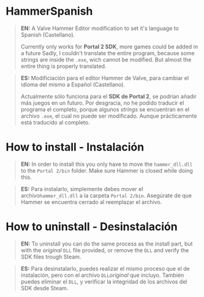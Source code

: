 # HammerSpanish
>**EN:**
>A Valve Hammer Editor modification to set it's language to Spanish (Castellano).
>
>Currently only works for **Portal 2 SDK**, more games could be added in a future
>Sadly, I couldn't translate the entire program, because some strings are inside the `.exe`, wich cannot be modified. But almost the entire thing is properly translated.

>**ES:**
>Modificiación para el editor Hammer de Valve, para cambiar el idioma del mismo a Español (Castellano).
>
>Actualmente sólo funciona para el **SDK de Portal 2**, se podrían añadir más juegos en un futuro.
>Por desgracia, no he podido traducir el programa el completo, porque algunos *strings* se encuentran en el archivo `.exe`, el cual no puede ser modificado. Aunque prácticamente está traducido al completo.


# How to install - Instalación
>**EN:**
>In order to install this you only have to move the `hammer_dll.dll` to the `Portal 2/bin` folder. Make sure Hammer is closed while doing this.

>**ES:**
>Para instalarlo, simplemente debes mover el archivo`hammer_dll.dll` a la carpeta `Portal 2/bin`. Asegúrate de que Hammer se encuentra cerrado al reemplazar el archivo.




# How to uninstall - Desinstalación
>**EN:**
>To uninstall you can do the same process as the install part, but with the *original* `DLL` file provided, or remove the `DLL` and verify the SDK files trough Steam.

>**ES:**
>Para desinstalarlo, puedes realizar el mismo proceso que el de instalación, pero con el archivo `DLL`*original* que incluyo. También puedes eliminar el `DLL`, y verificar la integridad de los archivos del SDK desde Steam.
